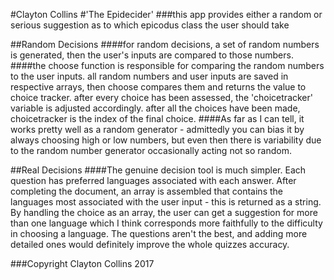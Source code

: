 #Clayton Collins
#'The Epidecider'
###this app provides either a random or serious suggestion as to which epicodus class the user should take

##Random Decisions
####for random decisions, a set of random numbers is generated, then the user's inputs are compared to those numbers.
####the choose function is responsible for comparing the random numbers to the user inputs. all random numbers and user inputs are saved in respective arrays, then choose compares them and returns the value to choice tracker. after every choice has been assessed, the  'choicetracker' variable is adjusted accordingly. after all the choices have been made, choicetracker is the index of the final choice.
####As far as I can tell, it works pretty well as a random generator - admittedly you can bias it by always choosing high or low numbers, but even then there is variability due to the random number generator occasionally acting not so random.

##Real Decisions
####The genuine decision tool is much simpler. Each question has preferred languages associated with each answer. After completing the document, an array is assembled that contains the languages most associated with the user input - this is returned as a string. By handling the choice as an array, the user can get a suggestion for more than one language which I think corresponds more faithfully to the difficulty in choosing a language. The questions aren't the best, and adding more detailed ones would definitely improve the whole quizzes accuracy.

###Copyright Clayton Collins 2017
